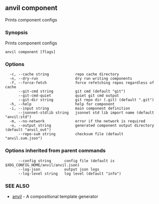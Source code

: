 ## anvil component

Prints component configs

### Synopsis

Prints component configs

```
anvil component [flags]
```

### Options

```
  -c, --cache string            repo cache directory
  -n, --dry-run                 dry run writing components
  -f, --force-fetch             force refetching repos regardless of cache
      --git-cmd string          git cmd (default "git")
      --git-cmd-quiet           quiet git cmd output
      --git-dir string          git repo dir (.git) (default ".git")
  -h, --help                    help for component
  -i, --input string            main component definition
      --jsonnet-stdlib string   jsonnet std lib import name (default "anvil:std")
  -m, --no-network              error if the network is required
  -o, --output string           generated component output directory (default "anvil_out")
      --repo-sum string         checksum file (default "anvil.sum.json")
```

### Options inherited from parent commands

```
      --config string      config file (default is $XDG_CONFIG_HOME/anvil/anvil.json)
      --log-json           output json logs
      --log-level string   log level (default "info")
```

### SEE ALSO

* [anvil](anvil.md)	 - A compositional template generator


